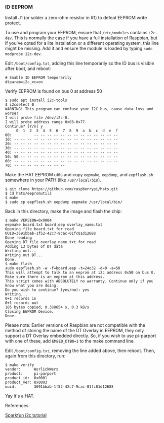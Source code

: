 ### ID EEPROM

Install J1 (or solder a zero-ohm resistor in R1) to defeat EEPROM
write protect.

To use and program your EEPROM, ensure that `/etc/modules` contains
`i2c-dev`.  This is normally the case if you have a full installation
of Raspbian, but if you've opted for a lite installation or a
different operating system, this line might be missing.  Add it and
ensure the module is loaded by typing `sudo modprobe i2c-dev`.

Edit `/boot/config.txt`, adding this line temporarily so the ID bus is visible
after boot, and reboot:
```
# Enable ID EEPROM temporarily
dtparam=i2c_vc=on
```

Verify EEPROM is found on bus 0 at address 50
```console
$ sudo apt install i2c-tools
$ i2cdetect 0
WARNING! This program can confuse your I2C bus, cause data loss and worse!
I will probe file /dev/i2c-0.
I will probe address range 0x03-0x77.
Continue? [Y/n] y
     0  1  2  3  4  5  6  7  8  9  a  b  c  d  e  f
00:          -- -- -- -- -- -- -- -- -- -- -- -- --
10: -- -- -- -- -- -- -- -- -- -- -- -- -- -- -- --
20: -- -- -- -- -- -- -- -- -- -- -- -- -- -- -- --
30: -- -- -- -- -- -- -- -- -- -- -- -- -- -- -- --
40: -- -- -- -- -- -- -- -- -- -- -- -- -- -- -- --
50: 50 -- -- -- -- -- -- -- -- -- -- -- -- -- -- --
60: -- -- -- -- -- -- -- -- -- -- -- -- -- -- -- --
70: -- -- -- -- -- -- -- --
```

Make the HAT EEPROM utils and copy `eepmake`, `eepdump`, and `eepflash.sh`
somewhere in your PATH (like `/usr/local/bin`).
```console
$ git clone https://github.com/raspberrypi/hats.git
$ cd hats/eepromutils
$ make
$ sudo cp eepflash.sh eepdump eepmake /usr/local/bin/
```

Back in this directory, make the image and flash the chip:
```console
$ make VERSION=0x0004
eepmake board.txt board.eep overlay_name.txt
Opening file board.txt for read
UUID=3691bbab-1f52-42c7-9cac-01fc81d12688
Done reading
Opening DT file overlay_name.txt for read
Adding 13 bytes of DT data
Writing out...
Writing out DT...
Done.
$ make flash
sudo eepflash.sh -w -f=board.eep -t=24c32 -d=0 -a=50
This will attempt to talk to an eeprom at i2c address 0x50 on bus 0. Make sure there is an eeprom at this address.
This script comes with ABSOLUTELY no warranty. Continue only if you know what you are doing.
Do you wish to continue? (yes/no): yes
Writing...
0+1 records in
0+1 records out
105 bytes copied, 0.388654 s, 0.3 kB/s
Closing EEPROM Device.
Done.
```
Please note: Earlier versions of Raspbian are not compatible with the
method of storing the name of the DT Overlay in EEPROM, they only
support a DT Overlay embedded directly.  So, if you wish to use
pi-parport with one of these, add `EMBED_DTBO=1` to the make command
line.

Edit `/boot/config.txt`, removing the line added above, then reboot.
Then, again from this directory, run:
```console
$ make verify
vendor:      WorlickWerx
product:     pi-parport
product_id:  0x0001
product_ver: 0x0003
uuid:        3691bbab-1f52-42c7-9cac-01fc81d12688
```

Yay it's a HAT.

References:

[Sparkfun i2c tutorial](https://learn.sparkfun.com/tutorials/raspberry-pi-spi-and-i2c-tutorial/i2c-0-on-40-pin-pi-boards)
